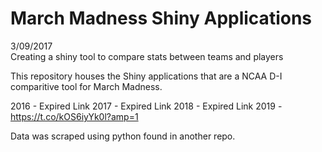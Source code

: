 # March Madness Shiny Applications
3/09/2017    
Creating a shiny tool to compare stats between teams and players


This repository houses the Shiny applications that are a NCAA D-I comparitive tool for March Madness.

2016 - Expired Link
2017 - Expired Link
2018 - Expired Link
2019 - https://t.co/kOS6iyYk0l?amp=1

Data was scraped using python found in another repo. 
